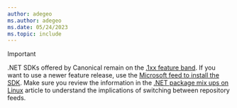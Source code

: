 ```yaml
---
author: adegeo
ms.author: adegeo
ms.date: 05/24/2023
ms.topic: include
---
```


> [!IMPORTANT]
> .NET SDKs offered by Canonical remain on the [.1xx feature band](../versions/index#versioning-details). If you want to use a newer feature release, use the [Microsoft feed to install the SDK](../linux-ubuntu.md#register-the-microsoft-package-repository). Make sure you review the information in the [.NET package mix ups on Linux](../linux-package-mixup.md?pivots=os-linux-ubuntu#whats-going-on) article to understand the implications of switching between repository feeds.
